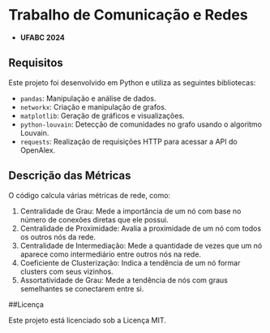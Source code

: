 # **Trabalho de Comunicação e Redes**
* **UFABC 2024**

## Requisitos

Este projeto foi desenvolvido em Python e utiliza as seguintes bibliotecas:

- `pandas`: Manipulação e análise de dados.
- `networkx`: Criação e manipulação de grafos.
- `matplotlib`: Geração de gráficos e visualizações.
- `python-louvain`: Detecção de comunidades no grafo usando o algoritmo Louvain.
- `requests`: Realização de requisições HTTP para acessar a API do OpenAlex.

## Descrição das Métricas

O código calcula várias métricas de rede, como:  

1. Centralidade de Grau: Mede a importância de um nó com base no número de conexões diretas que ele possui.
2. Centralidade de Proximidade: Avalia a proximidade de um nó com todos os outros nós da rede.
3. Centralidade de Intermediação: Mede a quantidade de vezes que um nó aparece como intermediário entre outros nós na rede.
4. Coeficiente de Clusterização: Indica a tendência de um nó formar clusters com seus vizinhos.
5. Assortatividade de Grau: Mede a tendência de nós com graus semelhantes se conectarem entre si.

##Licença

Este projeto está licenciado sob a Licença MIT.